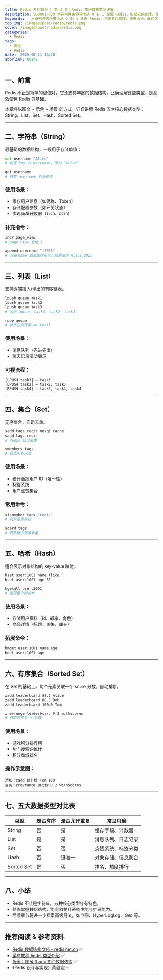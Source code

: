 ```yaml
---
title: Redis 系列教程 | 第 2 章：Redis 常用数据类型详解
description: \U0001F680 本系列博客将带你从 0 到 1 掌握 Redis，包括它的原理、使用方法、最佳实践等，适合初学者和想要深入理解 Redis 的开发者。
keywords:   本系列博客将带你从 0 到 1 掌握 Redis，包括它的原理、使用方法、最佳实践等，适合初学者和想要深入理解 Redis 的开发者。Redis 系列教程  | 第 2 章：Redis 常用数据类型详解
top_img: /images/post/redis/redis.png
cover: /images/post/redis/redis.png
categories:
  - Redis
tags:
  - 教程
  - Redis
date: '2025-06-11 16:20'
abbrlink: 60178
---
```


## 一、前言

Redis 不止是简单的键值对，它还支持丰富的数据结构。正确理解这些类型，是高效使用 Redis 的基础。

本章将以图文 + 示例 + 场景 的方式，详细讲解 Redis 五大核心数据类型：String、List、Set、Hash、Sorted Set。

---

## 二、字符串（String）

最基础的数据结构，一般用于存储单值：

```bash
set username "Alice"
# 设置 key 为 username，值为 "Alice"

get username
# 获取 username 对应的值
```

### 使用场景：

* 缓存用户信息（如昵称、Token）
* 存储配置参数（如开关状态）
* 实现简单计数器（`INCR`、`DECR`）

### 补充指令：

```bash
incr page_view
# page_view 自增 1

append username "_2025"
# username 后追加字符串，结果变为 Alice_2025
```

---

## 三、列表（List）

支持双端插入/弹出的有序链表。

```bash
lpush queue task1
lpush queue task2
lpush queue task3
# 当前 queue: task3, task2, task1

rpop queue
# 弹出右侧元素 => task1
```

### 使用场景：

* 消息队列（先进先出）
* 聊天记录滚动展示

### 可视流程：

```
[LPUSH task3] → task3
[LPUSH task2] → task2, task3
[RPUSH task4] → task2, task3, task4
```

---

## 四、集合（Set）

无序集合，自动去重。

```bash
sadd tags redis nosql cache
sadd tags redis
# redis 自动去重

smembers tags
# 获取所有元素
```

### 使用场景：

* 统计活跃用户 ID（唯一性）
* 标签系统
* 用户点赞集合

### 常用命令：

```bash
sismember tags "redis"
# 判断是否存在

scard tags
# 获取集合元素数量
```

---

## 五、哈希（Hash）

适合表示对象结构的 key-value 映射。

```bash
hset user:1001 name Alice
hset user:1001 age 30

hgetall user:1001
# 返回整个结构体
```

### 使用场景：

* 存储用户资料（id、邮箱、角色）
* 商品详情（标题、价格、库存）

### 拓展命令：

```bash
hmget user:1001 name age
hdel user:1001 age
```

---

## 六、有序集合（Sorted Set）

在 Set 的基础上，每个元素关联一个 score 分数，自动排序。

```bash
zadd leaderboard 99.5 Alice
zadd leaderboard 88.0 Bob
zadd leaderboard 100.0 Tom

zrevrange leaderboard 0 2 withscores
# 获取前三名 + 分数
```

### 使用场景：

* 游戏积分排行榜
* 热门搜索词统计
* 积分商城排名

### 操作示意图：

```
添加：zadd 排行榜 Tom 100
查询：zrevrange 排行榜 0 2 withscores
```

---

## 七、五大数据类型对比表

| 类型       | 是否有序 | 是否允许重复 | 常见用途           |
| ---------- | -------- | ------------ | ------------------ |
| String     | 否       | 是           | 缓存字段、计数器   |
| List       | 是       | 是           | 消息队列、日志记录 |
| Set        | 否       | 否           | 点赞系统、标签分类 |
| Hash       | 否       | 键唯一       | 对象存储、信息聚合 |
| Sorted Set | 是       | 否           | 排名、热度排行     |

---

## 八、小结

* Redis 不止是字符串，五种核心类型各有特色。
* 熟练掌握数据结构，能有效提升系统性能与扩展能力。
* 后续章节将进一步探索高级用法，如位图、HyperLogLog、Geo 等。

---

## 推荐阅读 & 参考资料

* [Redis 数据结构文档 - redis.net.cn](https://www.redis.net.cn/order/structure.html) ✅
* [菜鸟教程 Redis 类型介绍](https://www.runoob.com/redis/redis-datatypes.html) ✅
* [掘金：图解 Redis 五种数据结构](https://juejin.cn/post/6844904094281238542) ✅
* 《Redis 设计与实现》黄健宏 ✅

---
